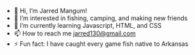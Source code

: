 - 👋 Hi, I’m Jarred Mangum!
- 👀 I’m interested in fishing, camping, and making new friends 
- 🌱 I’m currently learning Javascript, HTML, and CSS 
- 📫 How to reach me jarred130@gmail.com
- ⚡ Fun fact: I have caught every game fish native to Arkansas 

<!---
jarred130/jarred130 is a ✨ special ✨ repository because its `README.md` (this file) appears on your GitHub profile.
You can click the Preview link to take a look at your changes.
--->
